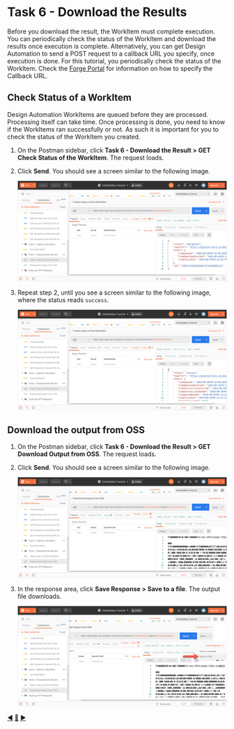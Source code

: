 # Task 6 - Download the Results

Before you download the result, the WorkItem must complete execution. You can periodically check the status of the WorkItem and download the results once execution is complete. Alternatively, you can get Design Automation to send a POST request to a callback URL you specify, once execution is done. For this tutorial, you periodically check the status of the WorkItem. Check the [Forge Portal](https://forge.autodesk.com/en/docs/design-automation/v3/developers_guide/callbacks/) for information on how to specify the Callback URL.



## Check Status of a WorkItem

Design Automation WorkItems are queued before they are processed. Processing itself can take time. Once processing is done, you need to know if the WorkItems ran successfully or not. As such it is important for you to check the status of the WorkItem you created.

1. On the Postman sidebar, click **Task 6 - Download the Result > GET Check Status of the WorkItem**. The request loads.

2. Click **Send**. You should see a screen similar to the following image.

    ![WorkItem Status check result](../images/task6-check_status.png "WorkItem Status check result")

3. Repeat step 2, until you see a screen similar to the following image, where the status reads `success`.

    ![WorkItem Status check result](../images/task6-final_status.png "WorkItem Status check result")

## Download the output from OSS

1. On the Postman sidebar, click **Task 6 - Download the Result > GET Download Output from OSS**. The request loads.

2. Click **Send**. You should see a screen similar to the following image.

    ![Download Result](../images/task6-download_step_1.png "Download Result")

3. In the response area, click **Save Response > Save to a file**. The output file downloads.

    ![Download Result](../images/task6-download_step_2.png "Download Result")


[:arrow_backward:](task-4.md)  [:arrow_up_small:](../readme.md)  [:arrow_forward:](task-6.md) 